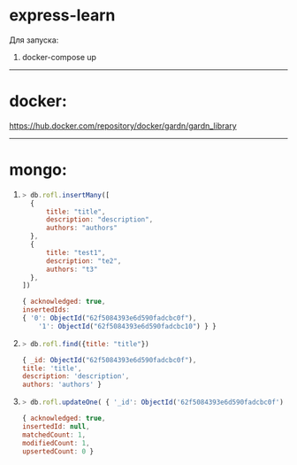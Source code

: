 # express-learn
Для запуска:
1) docker-compose up

___
# docker:
https://hub.docker.com/repository/docker/gardn/gardn_library
___
# mongo:
1)  ```JavaScript
    > db.rofl.insertMany([
      {
          title: "title",
          description: "description",
          authors: "authors"
      },
      {
          title: "test1",
          description: "te2",
          authors: "t3"
      },
    ])

    { acknowledged: true,
    insertedIds:
    { '0': ObjectId("62f5084393e6d590fadcbc0f"),
        '1': ObjectId("62f5084393e6d590fadcbc10") } }

    ```

2)  ```JavaScript
    > db.rofl.find({title: "title"})

    { _id: ObjectId("62f5084393e6d590fadcbc0f"),
    title: 'title',
    description: 'description',
    authors: 'authors' }
    ```
3)  ```JavaScript
    > db.rofl.updateOne( { '_id': ObjectId('62f5084393e6d590fadcbc0f') }, { $set: { description: "POMINKI", authors: "ROFLAN" }} )

    { acknowledged: true,
    insertedId: null,
    matchedCount: 1,
    modifiedCount: 1,
    upsertedCount: 0 }
    ```
